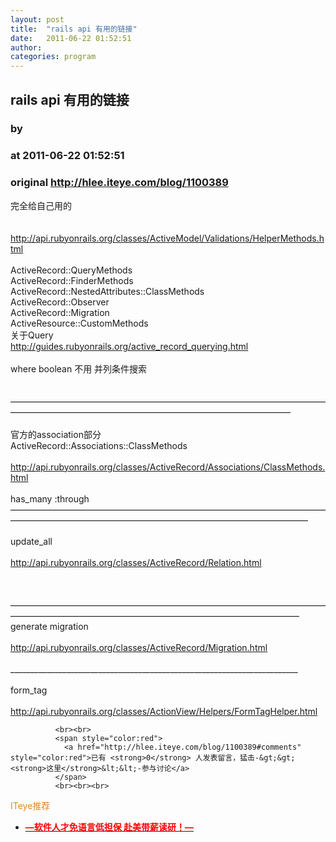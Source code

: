 ```yaml
---
layout: post
title:  "rails api 有用的链接"
date:   2011-06-22 01:52:51
author: 
categories: program
---
```


## rails api 有用的链接
### by 
### at 2011-06-22 01:52:51
### original <http://hlee.iteye.com/blog/1100389>

完全给自己用的
<br>
<br>
<br><a href="http://api.rubyonrails.org/classes/ActiveModel/Validations/HelperMethods.html">http://api.rubyonrails.org/classes/ActiveModel/Validations/HelperMethods.html</a>
<br>
<br>ActiveRecord::QueryMethods
<br>ActiveRecord::FinderMethods
<br>ActiveRecord::NestedAttributes::ClassMethods
<br>ActiveRecord::Observer
<br>ActiveRecord::Migration
<br>ActiveResource::CustomMethods
<br>关于Query
<br><a href="http://guides.rubyonrails.org/active_record_querying.html">http://guides.rubyonrails.org/active_record_querying.html</a>
<br>
<br>where boolean 不用 并列条件搜索
<br>
<br>
<br>————————————————————————————————————————————————————————————————————
<br>
<br>官方的association部分
<br>ActiveRecord::Associations::ClassMethods
<br>
<br><a href="http://api.rubyonrails.org/classes/ActiveRecord/Associations/ClassMethods.html">http://api.rubyonrails.org/classes/ActiveRecord/Associations/ClassMethods.html</a> 
<br>
<br>has_many :through
<br>——————————————————————————————————————————————————————————————————————
<br>
<br>update_all 
<br>
<br><a href="http://api.rubyonrails.org/classes/ActiveRecord/Relation.html">http://api.rubyonrails.org/classes/ActiveRecord/Relation.html</a>
<br>
<br>
<br>
<br>—————————————————————————————————————————————————————————————————————
<br>generate migration 
<br>
<br><a href="http://api.rubyonrails.org/classes/ActiveRecord/Migration.html">http://api.rubyonrails.org/classes/ActiveRecord/Migration.html</a>
<br>
<br>________________________________________________________________________
<br>
<br>form_tag
<br>
<br><a href="http://api.rubyonrails.org/classes/ActionView/Helpers/FormTagHelper.html">http://api.rubyonrails.org/classes/ActionView/Helpers/FormTagHelper.html</a>
              
              <br><br>
              <span style="color:red">
                <a href="http://hlee.iteye.com/blog/1100389#comments" style="color:red">已有 <strong>0</strong> 人发表留言，猛击-&gt;&gt;<strong>这里</strong>&lt;&lt;-参与讨论</a>
              </span>
              <br><br><br>
<span style="color:#e28822">ITeye推荐</span>
<br>
<ul><li><a href="http://hlee.iteye.com/clicks/433"><span style="color:red;font-weight:bold">—软件人才免语言低担保 赴美带薪读研！— </span></a></li></ul>
<br><br><br>
